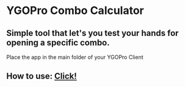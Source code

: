 # YGOPro Combo Calculator
## Simple tool that let's you test your hands for opening a specific combo.
Place the app in the main folder of your YGOPro Client
## How to use: [Click!](https://imgur.com/a/TSuQXvg)

